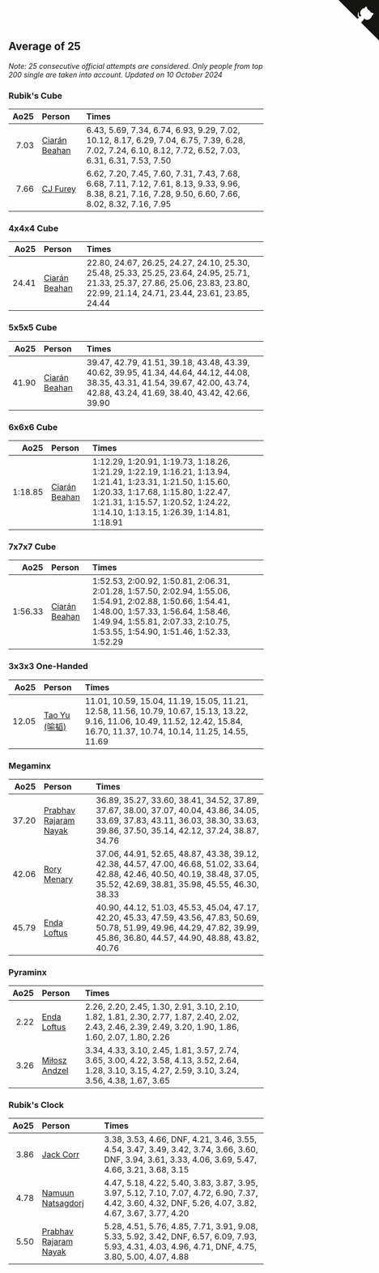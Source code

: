 ## Average of 25

*Note: 25 consecutive official attempts are considered. Only people from top 200 single are taken into account.*
*Updated on 10 October 2024*


### Rubik's Cube

| Ao25 | Person | Times |
| ---: | :--- | :--- |
| 7.03 | [Ciarán Beahan](https://www.worldcubeassociation.org/persons/2012BEAH01) | 6.43, 5.69, 7.34, 6.74, 6.93, 9.29, 7.02, 10.12, 8.17, 6.29, 7.04, 6.75, 7.39, 6.28, 7.02, 7.24, 6.10, 8.12, 7.72, 6.52, 7.03, 6.31, 6.31, 7.53, 7.50 |
| 7.66 | [CJ Furey](https://www.worldcubeassociation.org/persons/2022FURE01) | 6.62, 7.20, 7.45, 7.60, 7.31, 7.43, 7.68, 6.68, 7.11, 7.12, 7.61, 8.13, 9.33, 9.96, 8.38, 8.21, 7.16, 7.28, 9.50, 6.60, 7.66, 8.02, 8.32, 7.16, 7.95 |

### 4x4x4 Cube

| Ao25 | Person | Times |
| ---: | :--- | :--- |
| 24.41 | [Ciarán Beahan](https://www.worldcubeassociation.org/persons/2012BEAH01) | 22.80, 24.67, 26.25, 24.27, 24.10, 25.30, 25.48, 25.33, 25.25, 23.64, 24.95, 25.71, 21.33, 25.37, 27.86, 25.06, 23.83, 23.80, 22.99, 21.14, 24.71, 23.44, 23.61, 23.85, 24.44 |

### 5x5x5 Cube

| Ao25 | Person | Times |
| ---: | :--- | :--- |
| 41.90 | [Ciarán Beahan](https://www.worldcubeassociation.org/persons/2012BEAH01) | 39.47, 42.79, 41.51, 39.18, 43.48, 43.39, 40.62, 39.95, 41.34, 44.64, 44.12, 44.08, 38.35, 43.31, 41.54, 39.67, 42.00, 43.74, 42.88, 43.24, 41.69, 38.40, 43.42, 42.66, 39.90 |

### 6x6x6 Cube

| Ao25 | Person | Times |
| ---: | :--- | :--- |
| 1:18.85 | [Ciarán Beahan](https://www.worldcubeassociation.org/persons/2012BEAH01) | 1:12.29, 1:20.91, 1:19.73, 1:18.26, 1:21.29, 1:22.19, 1:16.21, 1:13.94, 1:21.41, 1:23.31, 1:21.50, 1:15.60, 1:20.33, 1:17.68, 1:15.80, 1:22.47, 1:21.31, 1:15.57, 1:20.52, 1:24.22, 1:14.10, 1:13.15, 1:26.39, 1:14.81, 1:18.91 |

### 7x7x7 Cube

| Ao25 | Person | Times |
| ---: | :--- | :--- |
| 1:56.33 | [Ciarán Beahan](https://www.worldcubeassociation.org/persons/2012BEAH01) | 1:52.53, 2:00.92, 1:50.81, 2:06.31, 2:01.28, 1:57.50, 2:02.94, 1:55.06, 1:54.91, 2:02.88, 1:50.66, 1:54.41, 1:48.00, 1:57.33, 1:56.64, 1:58.46, 1:49.94, 1:55.81, 2:07.33, 2:10.75, 1:53.55, 1:54.90, 1:51.46, 1:52.33, 1:52.29 |

### 3x3x3 One-Handed

| Ao25 | Person | Times |
| ---: | :--- | :--- |
| 12.05 | [Tao Yu (喻韬)](https://www.worldcubeassociation.org/persons/2012YUTA01) | 11.01, 10.59, 15.04, 11.19, 15.05, 11.21, 12.58, 11.56, 10.79, 10.67, 15.13, 13.22, 9.16, 11.06, 10.49, 11.52, 12.42, 15.84, 16.70, 11.37, 10.74, 10.14, 11.25, 14.55, 11.69 |

### Megaminx

| Ao25 | Person | Times |
| ---: | :--- | :--- |
| 37.20 | [Prabhav Rajaram Nayak](https://www.worldcubeassociation.org/persons/2019NAYA01) | 36.89, 35.27, 33.60, 38.41, 34.52, 37.89, 37.67, 38.00, 37.07, 40.04, 43.86, 34.05, 33.69, 37.83, 43.11, 36.03, 38.30, 33.63, 39.86, 37.50, 35.14, 42.12, 37.24, 38.87, 34.76 |
| 42.06 | [Rory Menary](https://www.worldcubeassociation.org/persons/2022MENA01) | 37.06, 44.91, 52.65, 48.87, 43.38, 39.12, 42.38, 44.57, 47.00, 46.68, 51.02, 33.64, 42.88, 42.46, 40.50, 40.19, 38.48, 37.05, 35.52, 42.69, 38.81, 35.98, 45.55, 46.30, 38.33 |
| 45.79 | [Enda Loftus](https://www.worldcubeassociation.org/persons/2021LOFT01) | 40.90, 44.12, 51.03, 45.53, 45.04, 47.17, 42.20, 45.33, 47.59, 43.56, 47.83, 50.69, 50.78, 51.99, 49.96, 44.29, 47.82, 39.99, 45.86, 36.80, 44.57, 44.90, 48.88, 43.82, 40.76 |

### Pyraminx

| Ao25 | Person | Times |
| ---: | :--- | :--- |
| 2.22 | [Enda Loftus](https://www.worldcubeassociation.org/persons/2021LOFT01) | 2.26, 2.20, 2.45, 1.30, 2.91, 3.10, 2.10, 1.82, 1.81, 2.30, 2.77, 1.87, 2.40, 2.02, 2.43, 2.46, 2.39, 2.49, 3.20, 1.90, 1.86, 1.60, 2.07, 1.80, 2.26 |
| 3.26 | [Miłosz Andzel](https://www.worldcubeassociation.org/persons/2022ANDZ01) | 3.34, 4.33, 3.10, 2.45, 1.81, 3.57, 2.74, 3.65, 3.00, 4.22, 3.58, 4.13, 3.52, 2.64, 1.28, 3.10, 3.15, 4.27, 2.59, 3.10, 3.24, 3.56, 4.38, 1.67, 3.65 |

### Rubik's Clock

| Ao25 | Person | Times |
| ---: | :--- | :--- |
| 3.86 | [Jack Corr](https://www.worldcubeassociation.org/persons/2022CORR06) | 3.38, 3.53, 4.66, DNF, 4.21, 3.46, 3.55, 4.54, 3.47, 3.49, 3.42, 3.74, 3.66, 3.60, DNF, 3.94, 3.61, 3.33, 4.06, 3.69, 5.47, 4.66, 3.21, 3.68, 3.15 |
| 4.78 | [Namuun Natsagdorj](https://www.worldcubeassociation.org/persons/2019NATS02) | 4.47, 5.18, 4.22, 5.40, 3.83, 3.87, 3.95, 3.97, 5.12, 7.10, 7.07, 4.72, 6.90, 7.37, 4.42, 3.60, 4.32, DNF, 5.26, 4.07, 3.82, 4.67, 3.67, 3.77, 4.20 |
| 5.50 | [Prabhav Rajaram Nayak](https://www.worldcubeassociation.org/persons/2019NAYA01) | 5.28, 4.51, 5.76, 4.85, 7.71, 3.91, 9.08, 5.33, 5.92, 3.42, DNF, 6.57, 6.09, 7.93, 5.93, 4.31, 4.03, 4.96, 4.71, DNF, 4.75, 3.80, 5.00, 4.07, 4.88 |


<a href="https://github.com/simonkellly/wca_statistics_ireland" class="github-corner" aria-label="View source on Github"><svg width="80" height="80" viewBox="0 0 250 250" style="fill:#151513; color:#fff; position: absolute; top: 0; border: 0; right: 0;" aria-hidden="true"><path d="M0,0 L115,115 L130,115 L142,142 L250,250 L250,0 Z"></path><path d="M128.3,109.0 C113.8,99.7 119.0,89.6 119.0,89.6 C122.0,82.7 120.5,78.6 120.5,78.6 C119.2,72.0 123.4,76.3 123.4,76.3 C127.3,80.9 125.5,87.3 125.5,87.3 C122.9,97.6 130.6,101.9 134.4,103.2" fill="currentColor" style="transform-origin: 130px 106px;" class="octo-arm"></path><path d="M115.0,115.0 C114.9,115.1 118.7,116.5 119.8,115.4 L133.7,101.6 C136.9,99.2 139.9,98.4 142.2,98.6 C133.8,88.0 127.5,74.4 143.8,58.0 C148.5,53.4 154.0,51.2 159.7,51.0 C160.3,49.4 163.2,43.6 171.4,40.1 C171.4,40.1 176.1,42.5 178.8,56.2 C183.1,58.6 187.2,61.8 190.9,65.4 C194.5,69.0 197.7,73.2 200.1,77.6 C213.8,80.2 216.3,84.9 216.3,84.9 C212.7,93.1 206.9,96.0 205.4,96.6 C205.1,102.4 203.0,107.8 198.3,112.5 C181.9,128.9 168.3,122.5 157.7,114.1 C157.9,116.9 156.7,120.9 152.7,124.9 L141.0,136.5 C139.8,137.7 141.6,141.9 141.8,141.8 Z" fill="currentColor" class="octo-body"></path></svg></a><style>.github-corner:hover .octo-arm{animation:octocat-wave 560ms ease-in-out}@keyframes octocat-wave{0%,100%{transform:rotate(0)}20%,60%{transform:rotate(-25deg)}40%,80%{transform:rotate(10deg)}}@media (max-width:500px){.github-corner:hover .octo-arm{animation:none}.github-corner .octo-arm{animation:octocat-wave 560ms ease-in-out}}</style>
